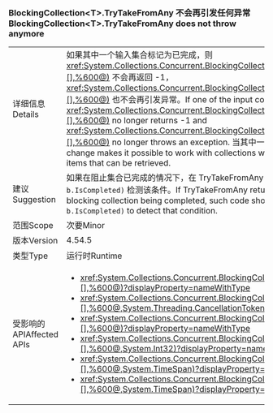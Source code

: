 ### <a name="blockingcollectionlttgttrytakefromany-does-not-throw-anymore"></a><span data-ttu-id="a8cd6-101">BlockingCollection&lt;T&gt;.TryTakeFromAny 不会再引发任何异常</span><span class="sxs-lookup"><span data-stu-id="a8cd6-101">BlockingCollection&lt;T&gt;.TryTakeFromAny does not throw anymore</span></span>

|   |   |
|---|---|
|<span data-ttu-id="a8cd6-102">详细信息</span><span class="sxs-lookup"><span data-stu-id="a8cd6-102">Details</span></span>|<span data-ttu-id="a8cd6-103">如果其中一个输入集合标记为已完成，则 <xref:System.Collections.Concurrent.BlockingCollection%601.TryTakeFromAny(System.Collections.Concurrent.BlockingCollection{%600}[],%600@)> 不会再返回 -1，<xref:System.Collections.Concurrent.BlockingCollection%601.TakeFromAny(System.Collections.Concurrent.BlockingCollection{%600}[],%600@)> 也不会再引发异常。</span><span class="sxs-lookup"><span data-stu-id="a8cd6-103">If one of the input collections is marked completed, <xref:System.Collections.Concurrent.BlockingCollection%601.TryTakeFromAny(System.Collections.Concurrent.BlockingCollection{%600}[],%600@)> no longer returns -1 and <xref:System.Collections.Concurrent.BlockingCollection%601.TakeFromAny(System.Collections.Concurrent.BlockingCollection{%600}[],%600@)> no longer throws an exception.</span></span> <span data-ttu-id="a8cd6-104">当其中一个集合为空或已完成，但其他集合仍具有可检索的项时，可通过此更改来使用这些集合。</span><span class="sxs-lookup"><span data-stu-id="a8cd6-104">This change makes it possible to work with collections when one of the collections is either empty or completed, but the other collection still has items that can be retrieved.</span></span>|
|<span data-ttu-id="a8cd6-105">建议</span><span class="sxs-lookup"><span data-stu-id="a8cd6-105">Suggestion</span></span>|<span data-ttu-id="a8cd6-106">如果在阻止集合已完成的情况下，在 TryTakeFromAny 返回 -1 或 TakeFromAny 引发异常时用于控制流，此类代码现在应改为使用 <code>.Any(b =&gt; b.IsCompleted)</code> 检测该条件。</span><span class="sxs-lookup"><span data-stu-id="a8cd6-106">If TryTakeFromAny returning -1 or TakeFromAny throwing were used for control-flow purposes in cases of a blocking collection being completed, such code should now be changed to use <code>.Any(b =&gt; b.IsCompleted)</code> to detect that condition.</span></span>|
|<span data-ttu-id="a8cd6-107">范围</span><span class="sxs-lookup"><span data-stu-id="a8cd6-107">Scope</span></span>|<span data-ttu-id="a8cd6-108">次要</span><span class="sxs-lookup"><span data-stu-id="a8cd6-108">Minor</span></span>|
|<span data-ttu-id="a8cd6-109">版本</span><span class="sxs-lookup"><span data-stu-id="a8cd6-109">Version</span></span>|<span data-ttu-id="a8cd6-110">4.5</span><span class="sxs-lookup"><span data-stu-id="a8cd6-110">4.5</span></span>|
|<span data-ttu-id="a8cd6-111">类型</span><span class="sxs-lookup"><span data-stu-id="a8cd6-111">Type</span></span>|<span data-ttu-id="a8cd6-112">运行时</span><span class="sxs-lookup"><span data-stu-id="a8cd6-112">Runtime</span></span>|
|<span data-ttu-id="a8cd6-113">受影响的 API</span><span class="sxs-lookup"><span data-stu-id="a8cd6-113">Affected APIs</span></span>|<ul><li><xref:System.Collections.Concurrent.BlockingCollection%601.TakeFromAny(System.Collections.Concurrent.BlockingCollection{%600}[],%600@)?displayProperty=nameWithType></li><li><xref:System.Collections.Concurrent.BlockingCollection%601.TakeFromAny(System.Collections.Concurrent.BlockingCollection{%600}[],%600@,System.Threading.CancellationToken)?displayProperty=nameWithType></li><li><xref:System.Collections.Concurrent.BlockingCollection%601.TryTakeFromAny(System.Collections.Concurrent.BlockingCollection{%600}[],%600@)?displayProperty=nameWithType></li><li><xref:System.Collections.Concurrent.BlockingCollection%601.TryTakeFromAny(System.Collections.Concurrent.BlockingCollection{%600}[],%600@,System.Int32)?displayProperty=nameWithType></li><li><xref:System.Collections.Concurrent.BlockingCollection%601.TryTakeFromAny(System.Collections.Concurrent.BlockingCollection{%600}[],%600@,System.TimeSpan)?displayProperty=nameWithType></li><li><xref:System.Collections.Concurrent.BlockingCollection%601.TryTakeFromAny(System.Collections.Concurrent.BlockingCollection{%600}[],%600@,System.TimeSpan)?displayProperty=nameWithType></li></ul>|

